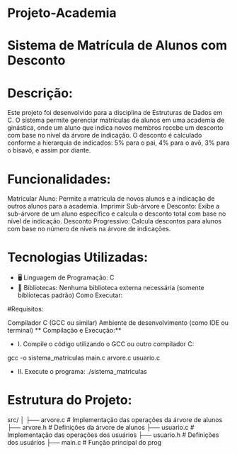 # Projeto-Academia

# Sistema de Matrícula de Alunos com Desconto

# Descrição:
Este projeto foi desenvolvido para a disciplina de Estruturas de Dados em C. O sistema permite gerenciar matrículas de alunos em uma academia de ginástica, onde um aluno que indica novos membros recebe um desconto com base no nível da árvore de indicação. O desconto é calculado conforme a hierarquia de indicados: 5% para o pai, 4% para o avô, 3% para o bisavô, e assim por diante.

# Funcionalidades:

Matricular Aluno: Permite a matrícula de novos alunos e a indicação de outros alunos para a academia.
Imprimir Sub-árvore e Desconto: Exibe a sub-árvore de um aluno específico e calcula o desconto total com base no nível de indicação.
Desconto Progressivo: Calcula descontos para alunos com base no número de níveis na árvore de indicações.

# Tecnologias Utilizadas:
- 🖥️ Linguagem de Programação: C
- 🔗 Bibliotecas: Nenhuma biblioteca externa necessária (somente bibliotecas padrão)
Como Executar:

#Requisitos:

Compilador C (GCC ou similar)
Ambiente de desenvolvimento (como IDE ou terminal)
** Compilação e Execução:** 
- I. Compile o código utilizando o GCC ou outro compilador C:

gcc -o sistema_matriculas main.c arvore.c usuario.c

- II. Execute o programa:
./sistema_matriculas

# Estrutura do Projeto:
src/
│
├── arvore.c                 # Implementação das operações da árvore de alunos
├── arvore.h                 # Definições da árvore de alunos
├── usuario.c                # Implementação das operações dos usuários
├── usuario.h                # Definições dos usuários
├── main.c                   # Função principal do prog
